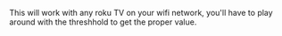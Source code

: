 This will work with any roku TV on your wifi network, you'll have to play around with the threshhold to get the proper value. 
